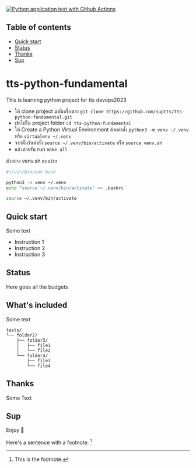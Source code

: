[![Python application test with Github Actions](https://github.com/suptts/tts-python-fundamental/actions/workflows/testing_ci.yml/badge.svg)](https://github.com/suptts/tts-python-fundamental/actions/workflows/testing_ci.yml)

## Table of contents

- [Quick start](#quick-start)
- [Status](#status)
- [Thanks](#thanks)
- [Sup](#sup)

# tts-python-fundamental
This is learning python project for tts devops2023

* ให้ clone project มาที่เครื่องเรา `git clone https://github.com/suptts/tts-python-fundamental.git`
* เข้าไปใน project folder `cd tts-python-fundamental`
* ให้ Create a Python Virtual Environment ด้วยคำสั่ง `python3 -m venv ~/.venv` หรือ `virtualenv ~/.venv` 
* จากนั้นรันคำสั่ง `source ~/.venv/bin/activate` หรือ `source venv.sh`
* แล้วค่อยรัน run `make all`


ตัวอย่าง venv.sh แบบง่าย

```bash
#!/usr/bin/env bash

python3 -m venv ~/.venv
echo "source ~/.venv/bin/activate" >> .bashrc

source ~/.venv/bin/activate
```

## Quick start

Some text

- Instruction 1
- Instruction 2
- Instruction 3

## Status

Here goes all the budgets

## What's included

Some text

```text
tests/
└── folder2/
    ├── folder3/
    │   ├── file1
    │   └── file2
    └── folder4/
        ├── file3
        └── file4
```

## Thanks

Some Text

## Sup

Enjoy :metal:

Here's a sentence with a footnote. [^1]

[^1]: This is the footnote.
